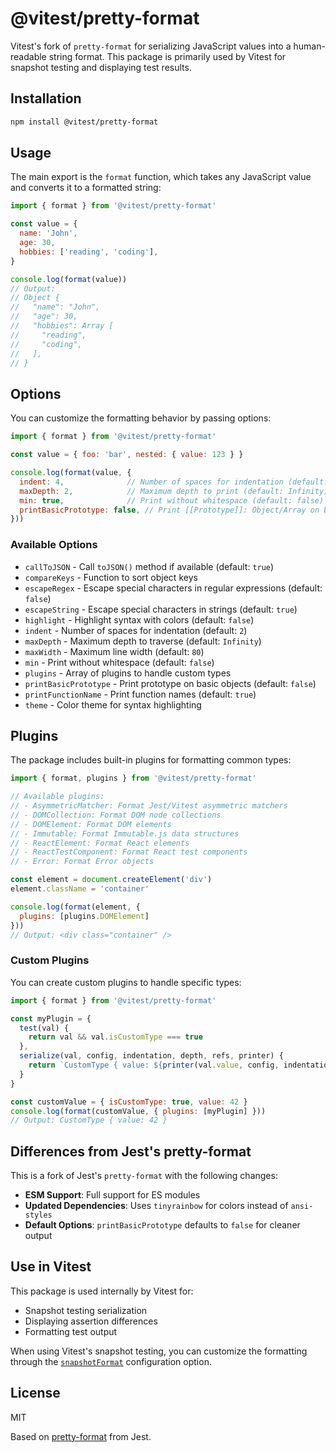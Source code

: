 # @vitest/pretty-format

Vitest's fork of `pretty-format` for serializing JavaScript values into a human-readable string format. This package is primarily used by Vitest for snapshot testing and displaying test results.

## Installation

```bash
npm install @vitest/pretty-format
```

## Usage

The main export is the `format` function, which takes any JavaScript value and converts it to a formatted string:

```js
import { format } from '@vitest/pretty-format'

const value = {
  name: 'John',
  age: 30,
  hobbies: ['reading', 'coding'],
}

console.log(format(value))
// Output:
// Object {
//   "name": "John",
//   "age": 30,
//   "hobbies": Array [
//     "reading",
//     "coding",
//   ],
// }
```

## Options

You can customize the formatting behavior by passing options:

```js
import { format } from '@vitest/pretty-format'

const value = { foo: 'bar', nested: { value: 123 } }

console.log(format(value, {
  indent: 4,              // Number of spaces for indentation (default: 2)
  maxDepth: 2,            // Maximum depth to print (default: Infinity)
  min: true,              // Print without whitespace (default: false)
  printBasicPrototype: false, // Print [[Prototype]]: Object/Array on basic objects (default: false)
}))
```

### Available Options

- `callToJSON` - Call `toJSON()` method if available (default: `true`)
- `compareKeys` - Function to sort object keys
- `escapeRegex` - Escape special characters in regular expressions (default: `false`)
- `escapeString` - Escape special characters in strings (default: `true`)
- `highlight` - Highlight syntax with colors (default: `false`)
- `indent` - Number of spaces for indentation (default: `2`)
- `maxDepth` - Maximum depth to traverse (default: `Infinity`)
- `maxWidth` - Maximum line width (default: `80`)
- `min` - Print without whitespace (default: `false`)
- `plugins` - Array of plugins to handle custom types
- `printBasicPrototype` - Print prototype on basic objects (default: `false`)
- `printFunctionName` - Print function names (default: `true`)
- `theme` - Color theme for syntax highlighting

## Plugins

The package includes built-in plugins for formatting common types:

```js
import { format, plugins } from '@vitest/pretty-format'

// Available plugins:
// - AsymmetricMatcher: Format Jest/Vitest asymmetric matchers
// - DOMCollection: Format DOM node collections
// - DOMElement: Format DOM elements
// - Immutable: Format Immutable.js data structures
// - ReactElement: Format React elements
// - ReactTestComponent: Format React test components
// - Error: Format Error objects

const element = document.createElement('div')
element.className = 'container'

console.log(format(element, {
  plugins: [plugins.DOMElement]
}))
// Output: <div class="container" />
```

### Custom Plugins

You can create custom plugins to handle specific types:

```js
import { format } from '@vitest/pretty-format'

const myPlugin = {
  test(val) {
    return val && val.isCustomType === true
  },
  serialize(val, config, indentation, depth, refs, printer) {
    return `CustomType { value: ${printer(val.value, config, indentation, depth, refs)} }`
  }
}

const customValue = { isCustomType: true, value: 42 }
console.log(format(customValue, { plugins: [myPlugin] }))
// Output: CustomType { value: 42 }
```

## Differences from Jest's pretty-format

This is a fork of Jest's `pretty-format` with the following changes:

- **ESM Support**: Full support for ES modules
- **Updated Dependencies**: Uses `tinyrainbow` for colors instead of `ansi-styles`
- **Default Options**: `printBasicPrototype` defaults to `false` for cleaner output

## Use in Vitest

This package is used internally by Vitest for:
- Snapshot testing serialization
- Displaying assertion differences
- Formatting test output

When using Vitest's snapshot testing, you can customize the formatting through the [`snapshotFormat`](/config/#snapshotformat) configuration option.

## License

MIT

Based on [pretty-format](https://github.com/facebook/jest/tree/main/packages/pretty-format) from Jest.
